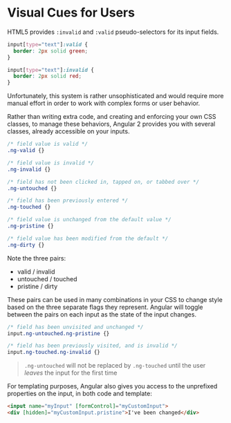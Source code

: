 # Visual Cues for Users

HTML5 provides `:invalid` and `:valid` pseudo-selectors for its input fields.

```css
input[type="text"]:valid {
  border: 2px solid green;
}

input[type="text"]:invalid {
  border: 2px solid red;
}
```

Unfortunately, this system is rather unsophisticated and would require more manual effort in order to work with complex forms or user behavior.

Rather than writing extra code, and creating and enforcing your own CSS classes, to manage these behaviors, Angular 2 provides you with several classes, already accessible on your inputs.


```css
/* field value is valid */
.ng-valid {}

/* field value is invalid */
.ng-invalid {}

/* field has not been clicked in, tapped on, or tabbed over */
.ng-untouched {}

/* field has been previously entered */
.ng-touched {}

/* field value is unchanged from the default value */
.ng-pristine {}

/* field value has been modified from the default */
.ng-dirty {}
```

Note the three pairs:
- valid / invalid
- untouched / touched
- pristine / dirty

These pairs can be used in many combinations in your CSS to change style based on the three separate flags they represent. Angular will toggle between the pairs on each input as the state of the input changes.

```css
/* field has been unvisited and unchanged */
input.ng-untouched.ng-pristine {}

/* field has been previously visited, and is invalid */
input.ng-touched.ng-invalid {}
```

> `.ng-untouched` will not be replaced by `.ng-touched` until the user _leaves_ the input for the first time

For templating purposes, Angular also gives you access to the unprefixed properties on the input, in both code and template:

```html
<input name="myInput" [formControl]="myCustomInput">
<div [hidden]="myCustomInput.pristine">I've been changed</div>
```
